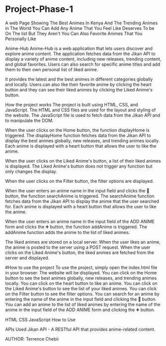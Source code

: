 # Project-Phase-1
A web Page Showing The Best Animes In Kenya And The 
Trending Animes in The World
You Can Add Any Anime That You Feel Like Deserves To be On 
The list But They Aren't
You Can Also Favorite Animes That You Personally Like 


Anime-Hub
Anime-Hub is a web application that lets users discover
and explore anime content. The application fetches data 
from the Jikan API to display a variety of anime content, 
including new releases, trending content, and global 
favorites. Users can also search for specific anime titles 
and add them to their own personal list of liked anime.

It provides the latest and the best animes in different 
categories globally and locally. Users can also like their
 favorite anime by clicking the heart button and they can 
 see their liked animes by clicking the Liked Anime's 
 button.


How the project works
The project is built using HTML, CSS, and JavaScript. The
 HTML and CSS files are used for the layout and styling of
  the website. The JavaScript file is used to fetch data 
  from the Jikan API and to manipulate the DOM.


When the user clicks on the Home button, the function 
displayHome is triggered. The displayHome function fetches
 data from the Jikan API to display the best animes 
 globally, new releases, and trending animes locally. Each
  anime is displayed with a heart button that allows the 
  user to like the anime.

When the user clicks on the Liked Anime's button, a list 
of their liked animes is displayed. The Liked Anime's 
button does not trigger any function but only changes the
 display.

When the user clicks on the Filter button, the filter 
options are displayed.

When the user enters an anime name in the input field and
 clicks the 🔎 button, the function searchAnime is
  triggered. The searchAnime function fetches data from
   the Jikan API to display the anime that the user
    searched for. Each anime is displayed with a heart
     button that allows the user to like the anime.

When the user enters an anime name in the input field of 
the ADD ANIME form and clicks the ➕ button, the function 
addAnime is triggered. The addAnime function adds the 
anime to the list of liked animes.

The liked animes are stored on a local server. When the 
user likes an anime, the anime is posted to the server 
using a POST request. When the user clicks on the Liked
 Anime's button, the liked animes are fetched from the 
 server and displayed.

#How to use the project
To use the project, simply open the index.html file in 
your browser. The website will be displayed. You can click 
on the Home button to see the best animes globally, new 
releases, and trending animes locally. You can click on 
the heart button to like an anime. You can click on the 
Liked Anime's button to see the list of your liked animes.
 You can click on the Filter button to see the filter
  options. You can search for an anime by entering the 
  name of the anime in the input field and clicking the 🔎
   button. You can add an anime to the list of liked 
   animes by entering the name of the anime in the input
    field of the ADD ANIME form and clicking the ➕ button.

HTML
CSS
JavaScript
How to Use

APIs Used
Jikan API - A RESTful API that provides anime-related 
content.


AUTHOR: Terrence Chebii